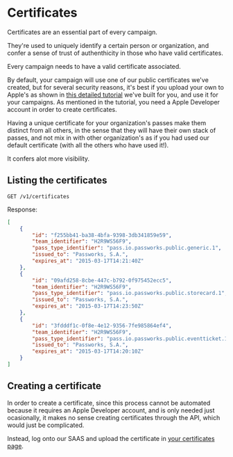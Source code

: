 Certificates
===============

Certificates are an essential part of every campaign.

They're used to uniquely identify a certain person or organization, and confer a sense of trust of authenthicity in those who have valid certificates.

Every campaign needs to have a valid certificate associated.

By default, your campaign will use one of our public certificates we've created, but for several security reasons, it's best if you upload your own to Apple's as shown in [this detailed tutorial](http://passworks.io/certificates/how_to) we've built for you, and use it for your campaigns. As mentioned in the tutorial, you need a Apple Developer account in order to create certificates.

Having a unique certificate for your organization's passes make them distinct from all others, in the sense that they will have their own stack of passes, and not mix in with other organization's as if you had used our default certificate (with all the others who have used it!).

It confers alot more visibility.


Listing the certificates
----------------

```shell
GET /v1/certificates
```

Response:

```json
[
	{
		"id": "f255bb41-ba38-4bfa-9398-3db341859e59",
		"team_identifier": "H2R9WS56F9",
		"pass_type_identifier": "pass.io.passworks.public.generic.1",
		"issued_to": "Passworks, S.A.",
		"expires_at": "2015-03-17T14:21:40Z"
	},
	{
		"id": "09afd258-8cbe-447c-b792-0f975452ecc5",
		"team_identifier": "H2R9WS56F9",
		"pass_type_identifier": "pass.io.passworks.public.storecard.1",
		"issued_to": "Passworks, S.A.",
		"expires_at": "2015-03-17T14:23:50Z"
	},
	{
		"id": "3fdddf1c-0f8e-4e12-9356-7fe985864ef4",
		"team_identifier": "H2R9WS56F9",
		"pass_type_identifier": "pass.io.passworks.public.eventticket.1",
		"issued_to": "Passworks, S.A.",
		"expires_at": "2015-03-17T14:20:10Z"
	}
]
```

Creating a certificate
----------------

In order to create a certificate, since this process cannot be automated because it requires an Apple Developer account, and is only needed just ocasionally, it makes no sense creating certificates through the API, which would just be complicated.

Instead, log onto our SAAS and upload the certificate in [your certificates page](http://www.passworks.io/certificates/new).